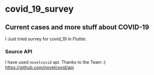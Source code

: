 # covid_19_survey

## Current cases and more stuff about COVID-19

I Just tried survey for covid_19 in Flutter.

### Source API

  I have used `novelcovid` api. Thanks to the Team :)
  https://github.com/novelcovid/api
